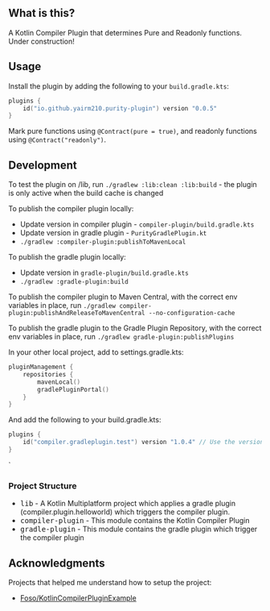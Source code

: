 ## What is this?

A Kotlin Compiler Plugin that determines Pure and Readonly functions. Under construction!

## Usage

Install the plugin by adding the following to your `build.gradle.kts`:

```kotlin
plugins {
    id("io.github.yairm210.purity-plugin") version "0.0.5"
}
```

Mark pure functions using `@Contract(pure = true)`, and readonly functions using `@Contract("readonly")`.

## Development

To test the plugin on /lib, run `./gradlew :lib:clean :lib:build` - the plugin is only active when the build cache is changed

To publish the compiler plugin locally:
- Update version in compiler plugin - `compiler-plugin/build.gradle.kts` 
- Update version in gradle plugin - `PurityGradlePlugin.kt`
- `./gradlew :compiler-plugin:publishToMavenLocal`

To publish the gradle plugin locally:
- Update version in `gradle-plugin/build.gradle.kts`
- `./gradlew :gradle-plugin:build`

To publish the compiler plugin to Maven Central, with the correct env variables in place, run `./gradlew compiler-plugin:publishAndReleaseToMavenCentral --no-configuration-cache`

To publish the gradle plugin to the Gradle Plugin Repository, with the correct env variables in place, run `./gradlew gradle-plugin:publishPlugins`

In your other local project, add to settings.gradle.kts:

```kotlin
pluginManagement {
    repositories {
        mavenLocal()
        gradlePluginPortal()
    }
}
```

And add the following to your build.gradle.kts:

```kotlin
plugins {
    id("compiler.gradleplugin.test") version "1.0.4" // Use the version published to Maven Local
}
```

`

### Project Structure

- <kbd>lib</kbd> - A Kotlin Multiplatform project which applies a gradle plugin (compiler.plugin.helloworld) which triggers the compiler plugin.
- <kbd>compiler-plugin</kbd> - This module contains the Kotlin Compiler Plugin
- <kbd>gradle-plugin</kbd> - This module contains the gradle plugin which trigger the compiler plugin


## Acknowledgments

Projects that helped me understand how to setup the project:
* [Foso/KotlinCompilerPluginExample](https://github.com/Foso/KotlinCompilerPluginExample)
